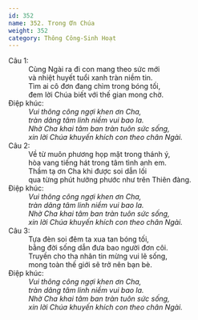 ```yaml
---
id: 352
name: 352. Trong Ơn Chúa
weight: 352
category: Thông Công-Sinh Hoạt
---
```

<dl><dt>Câu 1:</dt><dd data-verse="1">Cùng Ngài ra đi con mang theo sức mới <br/>và nhiệt huyết tuổi xanh tràn niềm tin. <br/>Tìm ai cô đơn đang chìm trong bóng tối, <br/>đem lời Chúa biết với thế gian mong chờ. </dd><dt>Điệp khúc:</dt><dd data-chorus="1"><em>Vui thông công ngợi khen ơn Cha, <br/>tràn dâng tâm linh niềm vui bao la. <br/>Nhờ Cha khai tâm ban tràn tuôn sức sống, <br/>xin lời Chúa khuyến khích con theo chân Ngài. </em></dd><dt>Câu 2:</dt><dd data-verse="2">Về từ muôn phương họp mặt trong thánh ý, <br/>hòa vang tiếng hát trong tâm tình anh em. <br/>Thầm tạ ơn Cha khi được soi dẫn lối <br/>qua từng phút hưởng phước như trên Thiên đàng. </dd><dt>Điệp khúc:</dt><dd data-chorus="1"><em>Vui thông công ngợi khen ơn Cha, <br/>tràn dâng tâm linh niềm vui bao la. <br/>Nhờ Cha khai tâm ban tràn tuôn sức sống, <br/>xin lời Chúa khuyến khích con theo chân Ngài. </em></dd><dt>Câu 3:</dt><dd data-verse="3">Tựa đèn soi đêm ta xua tan bóng tối, <br/>bằng đời sống dẫn đưa bao người đơn côi. <br/>Truyền cho tha nhân tin mừng vui lẽ sống, <br/>mong toàn thế giới sẽ trở nên bạn bè. </dd><dt>Điệp khúc:</dt><dd data-chorus="1"><em>Vui thông công ngợi khen ơn Cha, <br/>tràn dâng tâm linh niềm vui bao la. <br/>Nhờ Cha khai tâm ban tràn tuôn sức sống, <br/>xin lời Chúa khuyến khích con theo chân Ngài. </em></dd></dl>
